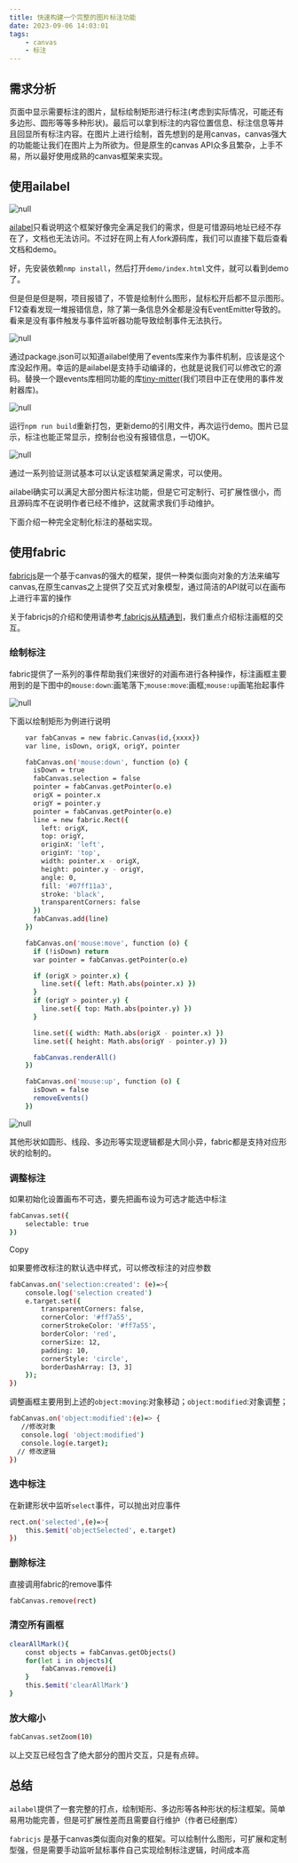 ```yaml
---
title: 快速构建一个完整的图片标注功能
date: 2023-09-06 14:03:01
tags:
    - canvas
    - 标注
---
```



## 需求分析

页面中显示需要标注的图片，鼠标绘制矩形进行标注(考虑到实际情况，可能还有多边形、圆形等等多种形状)。最后可以拿到标注的内容位置信息、标注信息等并且回显所有标注内容。在图片上进行绘制，首先想到的是用canvas，canvas强大的功能能让我们在图片上为所欲为。但是原生的canvas API众多且繁杂，上手不易，所以最好使用成熟的canvas框架来实现。

<!-- more -->

## 使用ailabel

![null](https://s2.loli.net/2024/01/08/xnuH7rYwkTWBm1X.png)

[ailabel](https://www.npmjs.com/package/ailabel?activeTab=readme)只看说明这个框架好像完全满足我们的需求，但是可惜源码地址已经不存在了，文档也无法访问。不过好在网上有人fork源码库，我们可以直接下载后查看文档和demo。

好，先安装依赖`nmp install`，然后打开`demo/index.html`文件，就可以看到demo了。

但是但是但是啊，项目报错了，不管是绘制什么图形，鼠标松开后都不显示图形。F12查看发现一堆报错信息，除了第一条信息外全都是没有EventEmitter导致的。看来是没有事件触发与事件监听器功能导致绘制事件无法执行。

![null](https://s2.loli.net/2024/01/08/8cTdNhFZAQgRMJp.png)

通过package.json可以知道ailabel使用了events库来作为事件机制，应该是这个库没起作用。幸运的是ailabel是支持手动编译的，也就是说我们可以修改它的源码。替换一个跟events库相同功能的库[tiny-mitter](https://www.npmjs.com/package/tiny-emitter)(我们项目中正在使用的事件发射器库)。

![null](https://s2.loli.net/2024/01/08/rS5AXoaDEdgNtOM.png)

运行`npm run build`重新打包，更新demo的引用文件，再次运行demo。图片已显示，标注也能正常显示，控制台也没有报错信息，一切OK。

![null](https://s2.loli.net/2024/01/08/GrdWYi3wuqcpZbX.png)

通过一系列验证测试基本可以认定该框架满足需求，可以使用。

ailabel确实可以满足大部分图片标注功能，但是它可定制行、可扩展性很小，而且源码库不在说明作者已经不维护，这就需求我们手动维护。

下面介绍一种完全定制化标注的基础实现。

## 使用fabric

[fabricjs](http://fabricjs.com/)是一个基于canvas的强大的框架，提供一种类似面向对象的方法来编写canvas,在原生canvas之上提供了交互式对象模型，通过简洁的API就可以在画布上进行丰富的操作

关于fabricjs的介绍和使用请参考[ fabricjs从精通到](https://juejin.cn/post/7026941253845516324)，我们重点介绍标注画框的交互。

### 绘制标注

fabric提供了一系列的事件帮助我们来很好的对画布进行各种操作，标注画框主要用到的是下图中的`mouse:down`:画笔落下;`mouse:move`:画框;`mouse:up`画笔抬起事件

![null](https://s2.loli.net/2024/01/08/zu9iYLjKpnFwQ5h.png)

下面以绘制矩形为例进行说明

```bash
    var fabCanvas = new fabric.Canvas(id,{xxxx})
    var line, isDown, origX, origY, pointer

    fabCanvas.on('mouse:down', function (o) {
      isDown = true
      fabCanvas.selection = false
      pointer = fabCanvas.getPointer(o.e)
      origX = pointer.x
      origY = pointer.y
      pointer = fabCanvas.getPointer(o.e)
      line = new fabric.Rect({
        left: origX,
        top: origY,
        originX: 'left',
        originY: 'top',
        width: pointer.x - origX,
        height: pointer.y - origY,
        angle: 0,
        fill: '#07ff11a3',
        stroke: 'black',
        transparentCorners: false
      })
      fabCanvas.add(line)
    })

    fabCanvas.on('mouse:move', function (o) {
      if (!isDown) return
      var pointer = fabCanvas.getPointer(o.e)

      if (origX > pointer.x) {
        line.set({ left: Math.abs(pointer.x) })
      }
      if (origY > pointer.y) {
        line.set({ top: Math.abs(pointer.y) })
      }

      line.set({ width: Math.abs(origX - pointer.x) })
      line.set({ height: Math.abs(origY - pointer.y) })

      fabCanvas.renderAll()
    })

    fabCanvas.on('mouse:up', function (o) {
      isDown = false
      removeEvents()
    })
```

![null](https://s2.loli.net/2024/01/08/MLJksG7IeQHgCDK.png)

其他形状如圆形、线段、多边形等实现逻辑都是大同小异，fabric都是支持对应形状的绘制的。

### 调整标注

如果初始化设置画布不可选，要先把画布设为可选才能选中标注

```bash
fabCanvas.set({
    selectable: true
})
```

Copy

如果要修改标注的默认选中样式，可以修改标注的对应参数

```bash
fabCanvas.on('selection:created': (e)=>{
    console.log('selection created')
    e.target.set({
        transparentCorners: false,
        cornerColor: '#ff7a55',
        cornerStrokeColor: '#ff7a55',
        borderColor: 'red',
        cornerSize: 12,
        padding: 10,
        cornerStyle: 'circle',
        borderDashArray: [3, 3]
    });
})
```

调整画框主要用到上述的`object:moving`:对象移动；`object:modified`:对象调整；

```bash
fabCanvas.on('object:modified':(e)=> {
   //修改对象
   console.log( 'object:modified')
   console.log(e.target);
  // 修改逻辑
})
```

### 选中标注

在新建形状中监听`select`事件，可以抛出对应事件

```bash
rect.on('selected',(e)=>{
    this.$emit('objectSelected', e.target)
})
```

### 删除标注

直接调用fabric的remove事件

```bash
fabCanvas.remove(rect)
```

### 清空所有画框

```bash
clearAllMark(){
    const objects = fabCanvas.getObjects()
    for(let i in objects){
        fabCanvas.remove(i)
    }
    this.$emit('clearAllMark')
}
```

### 放大缩小

```bash
fabCanvas.setZoom(10)
```

以上交互已经包含了绝大部分的图片交互，只是有点碎。

## 总结

`ailabel`提供了一套完整的打点，绘制矩形、多边形等各种形状的标注框架。简单易用功能完善，但是可扩展性差而且需要自行维护（作者已经删库）

`fabricjs` 是基于canvas类似面向对象的框架。可以绘制什么图形，可扩展和定制型强，但是需要手动监听鼠标事件自己实现绘制标注逻辑，时间成本高
